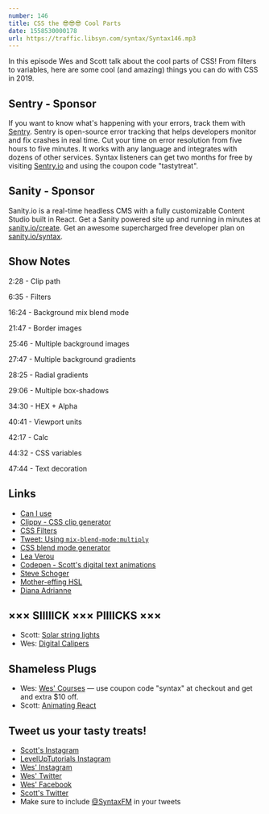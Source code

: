 ```yaml
---
number: 146
title: CSS the 😎😎😎 Cool Parts
date: 1558530000178
url: https://traffic.libsyn.com/syntax/Syntax146.mp3
---
```


In this episode Wes and Scott talk about the cool parts of CSS! From filters to variables, here are some cool (and amazing) things you can do with CSS in 2019.

## Sentry - Sponsor

If you want to know what's happening with your errors, track them with [Sentry](https://sentry.io/). Sentry is open-source error tracking that helps developers monitor and fix crashes in real time. Cut your time on error resolution from five hours to five minutes. It works with any language and integrates with dozens of other services. Syntax listeners can get two months for free by visiting [Sentry.io](https://sentry.io/) and using the coupon code "tastytreat".

## Sanity - Sponsor

Sanity.io is a real-time headless CMS with a fully customizable Content Studio built in React. Get a Sanity powered site up and running in minutes at [sanity.io/create](https://www.sanity.io/create). Get an awesome supercharged free developer plan on [sanity.io/syntax](https://www.sanity.io/syntax).

## Show Notes

2:28 - Clip path

6:35 - Filters

16:24 - Background mix blend mode

21:47 - Border images

25:46 - Multiple background images

27:47 - Multiple background gradients

28:25 - Radial gradients

29:06 - Multiple box-shadows

34:30 - HEX + Alpha

40:41 - Viewport units

42:17 - Calc

44:32 - CSS variables

47:44 - Text decoration

## Links
* [Can I use](https://caniuse.com/)
* [Clippy - CSS clip generator](https://bennettfeely.com/clippy/)
* [CSS Filters](https://developer.mozilla.org/en-US/docs/Web/CSS/filter)
* [Tweet: Using `mix-blend-mode:multiply`](https://twitter.com/wesbos/status/717052613934649344)
* [CSS blend mode generator](https://www.w3schools.com/cssref/playit.asp?filename=playcss_background-blend-mode&preval=multiply)
* [Lea Verou](http://lea.verou.me/)
* [Codepen - Scott's digital text animations](https://codepen.io/stolinski/pen/myQrEr)
* [Steve Schoger](https://www.steveschoger.com/)
* [Mother-effing HSL](https://mothereffinghsl.com/)
* [Diana Adrianne](http://diana-adrianne.com/purecss-francine/)

## ××× SIIIIICK ××× PIIIICKS ×××
* Scott: [Solar string lights](https://amzn.to/2LsIntR)
* Wes: [Digital Calipers](https://amzn.to/2JkucEn)

## Shameless Plugs
* Wes: [Wes' Courses](https://wesbos.com/courses) — use coupon code "syntax" at checkout and get and extra $10 off.
* Scott: [Animating React](https://www.leveluptutorials.com/pro)

## Tweet us your tasty treats!
* [Scott's Instagram](https://www.instagram.com/stolinski/)
* [LevelUpTutorials Instagram](https://www.instagram.com/LevelUpTutorials/)
* [Wes' Instagram](https://www.instagram.com/wesbos/)
* [Wes' Twitter](https://twitter.com/wesbos)
* [Wes' Facebook](https://www.facebook.com/wesbos.developer)
* [Scott's Twitter](https://twitter.com/stolinski)
* Make sure to include [@SyntaxFM](https://twitter.com/SyntaxFM) in your tweets
